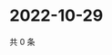 # 2022-10-29

共 0 条

<!-- BEGIN WEIBO -->
<!-- 最后更新时间 Sat Oct 29 2022 06:17:39 GMT+0800 (China Standard Time) -->

<!-- END WEIBO -->
